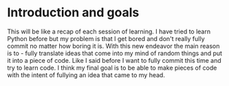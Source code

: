# Introduction and goals


This will be like a recap of each session of learning. 
I have tried to learn Python before but my problem is that I get bored and don't really fully commit no matter how boring it is. With this new endeavor the main reason is to -
fully translate ideas that come into my mind of random things and put it into a piece of code.
Like I said before I want to fully commit this time and try to learn code.
I think my final goal is to be able to make pieces of code with the intent of fullying an idea that came to my head.

